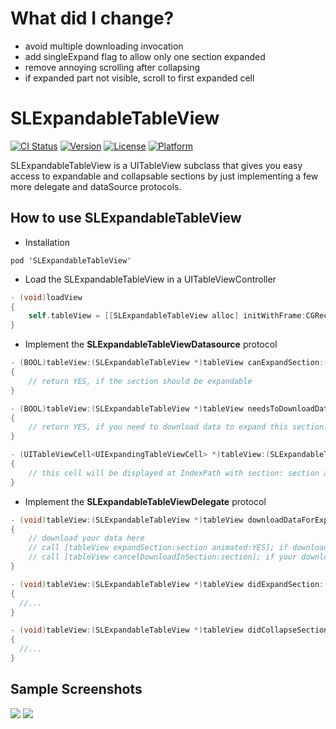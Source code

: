 # What did I change?
* avoid multiple downloading invocation
* add singleExpand flag to allow only one section expanded
* remove annoying scrolling after collapsing
* if expanded part not visible, scroll to first expanded cell

# SLExpandableTableView

[![CI Status](http://img.shields.io/travis/OliverLetterer/SLExpandableTableView.svg?style=flat)](https://travis-ci.org/OliverLetterer/SLExpandableTableView)
[![Version](https://img.shields.io/cocoapods/v/SLExpandableTableView.svg?style=flat)](http://cocoadocs.org/docsets/SLExpandableTableView)
[![License](https://img.shields.io/cocoapods/l/SLExpandableTableView.svg?style=flat)](http://cocoadocs.org/docsets/SLExpandableTableView)
[![Platform](https://img.shields.io/cocoapods/p/SLExpandableTableView.svg?style=flat)](http://cocoadocs.org/docsets/SLExpandableTableView)

SLExpandableTableView is a UITableView subclass that gives you easy access to expandable and collapsable sections by just implementing a few more delegate and dataSource protocols.

## How to use SLExpandableTableView

* Installation

```
pod 'SLExpandableTableView'
```

* Load the SLExpandableTableView in a UITableViewController

```objective-c
- (void)loadView
{
    self.tableView = [[SLExpandableTableView alloc] initWithFrame:CGRectZero style:UITableViewStylePlain];
}
```

* Implement the **SLExpandableTableViewDatasource** protocol

```objective-c
- (BOOL)tableView:(SLExpandableTableView *)tableView canExpandSection:(NSInteger)section
{
    // return YES, if the section should be expandable
}

- (BOOL)tableView:(SLExpandableTableView *)tableView needsToDownloadDataForExpandableSection:(NSInteger)section
{
    // return YES, if you need to download data to expand this section. tableView will call tableView:downloadDataForExpandableSection: for this section
}

- (UITableViewCell<UIExpandingTableViewCell> *)tableView:(SLExpandableTableView *)tableView expandingCellForSection:(NSInteger)section
{
    // this cell will be displayed at IndexPath with section: section and row 0
}
```

* Implement the **SLExpandableTableViewDelegate** protocol

```objective-c
- (void)tableView:(SLExpandableTableView *)tableView downloadDataForExpandableSection:(NSInteger)section
{
    // download your data here
    // call [tableView expandSection:section animated:YES]; if download was successful
    // call [tableView cancelDownloadInSection:section]; if your download was NOT successful
}

- (void)tableView:(SLExpandableTableView *)tableView didExpandSection:(NSUInteger)section animated:(BOOL)animated
{
  //...
}

- (void)tableView:(SLExpandableTableView *)tableView didCollapseSection:(NSUInteger)section animated:(BOOL)animated
{
  //...
}

```

## Sample Screenshots
<img src="https://github.com/OliverLetterer/SLExpandableTableView/raw/master/Screenshots/1.png">
<img src="https://github.com/OliverLetterer/SLExpandableTableView/raw/master/Screenshots/2.png">
